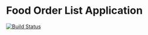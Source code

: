 # Food Order List Application
[![Build Status](https://travis-ci.com/pure38523/ListappProject.svg?branch=master)](https://travis-ci.com/pure38523/ListappProject)


